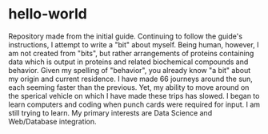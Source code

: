 # hello-world
Repository made from the initial guide.
Continuing to follow the guide's instructions, I attempt to write a "bit" about myself. Being human, however, I am not created from "bits", but rather arrangements of proteins containing data which is output in proteins and related biochemical compounds and behavior. Given my spelling of "behavior", you already know "a bit" about my origin and current residence. I have made 66 journeys around the sun, each seeming faster than the previous. Yet, my ability to move around on the sperical vehicle on which I have made these trips has slowed. I began to learn computers and coding when punch cards were required for input. I am still trying to learn. My primary interests are Data Science and Web/Database integration.
